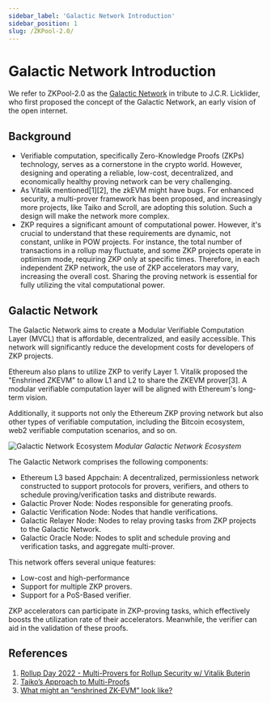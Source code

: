 ```yaml
---
sidebar_label: 'Galactic Network Introduction'
sidebar_position: 1
slug: /ZKPool-2.0/
---
```

# Galactic Network Introduction
We refer to ZKPool-2.0 as the [Galactic Network](https://en.wikipedia.org/wiki/Intergalactic_Computer_Network) in tribute to J.C.R. Licklider, who first proposed the concept of the Galactic Network, an early vision of the open internet.

## Background

- Verifiable computation, specifically Zero-Knowledge Proofs (ZKPs) technology, serves as a cornerstone in the crypto world. However, designing and operating a reliable, low-cost, decentralized, and economically healthy proving network can be very challenging.
- As Vitalik mentioned[1][2], the zkEVM might have bugs. For enhanced security, a multi-prover framework has been proposed, and increasingly more projects, like Taiko and Scroll, are adopting this solution. Such a design will make the network more complex.
- ZKP requires a significant amount of computational power. However, it's crucial to understand that these requirements are dynamic, not constant, unlike in POW projects. For instance, the total number of transactions in a rollup may fluctuate, and some ZKP projects operate in optimism mode, requiring ZKP only at specific times. Therefore, in each independent ZKP network, the use of ZKP accelerators may vary, increasing the overall cost. Sharing the proving network is essential for fully utilizing the vital computational power.

## Galactic Network

The Galactic Network aims to create a Modular Verifiable Computation Layer (MVCL) that is affordable, decentralized, and easily accessible. This network will significantly reduce the development costs for developers of ZKP projects.  

Ethereum also plans to utilize ZKP to verify Layer 1. Vitalik proposed the "Enshrined ZKEVM" to allow L1 and L2 to share the ZKEVM prover[3]. A modular verifiable computation layer will be aligned with Ethereum's long-term vision.

Additionally, it supports not only the Ethereum ZKP proving network but also other types of verifiable computation, including the Bitcoin ecosystem, web2 verifiable computation scenarios, and so on.

![Galactic Network Ecosystem](./images/modular%20ecosystem.png)
*Modular Galactic Network Ecosystem*

The Galactic Network comprises the following components:

- Ethereum L3 based Appchain: A decentralized, permissionless network constructed to support protocols for provers, verifiers, and others to schedule proving/verification tasks and distribute rewards.
- Galactic Prover Node: Nodes responsible for generating proofs.
- Galactic Verification Node: Nodes that handle verifications.
- Galactic Relayer Node: Nodes to relay proving tasks from ZKP projects to the Galactic Network.
- Galactic Oracle Node: Nodes to split and schedule proving and verification tasks, and aggregate multi-prover.

This network offers several unique features:

- Low-cost and high-performance
- Support for multiple ZKP provers.
- Support for a PoS-Based verifier.

ZKP accelerators can participate in ZKP-proving tasks, which effectively boosts the utilization rate of their accelerators. Meanwhile, the verifier can aid in the validation of these proofs.

## References

1. [Rollup Day 2022 - Multi-Provers for Rollup Security w/ Vitalik Buterin](https://www.youtube.com/watch?v=6hfVzCWT6YI)
2. [Taiko’s Approach to Multi-Proofs](https://taiko.mirror.xyz/j_zUGgLDwb1FY18fzh7bJQz2Qt5xbUlqov4n-vm6IC0)
3. [What might an “enshrined ZK-EVM” look like?](https://notes.ethereum.org/@vbuterin/enshrined_zk_evm)
